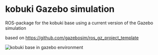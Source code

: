 # kobuki Gazebo simulation
ROS-package for the kobuki base using a current version of the Gazebo simulation

based on https://github.com/gazebosim/ros_gz_project_template

![kobuki base in gazebo environment](https://github.com/user-attachments/assets/8d5e40c0-cac2-4077-85a9-67d165682093)
